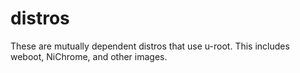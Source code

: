 # distros
These are mutually dependent distros that use u-root. This includes weboot, NiChrome, and other images.
